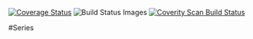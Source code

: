 <a href='https://coveralls.io/r/seppaleinen/series?branch=master'><img src='https://coveralls.io/repos/seppaleinen/series/badge.svg?branch=master' alt='Coverage Status' /></a>
<img src="https://travis-ci.org/seppaleinen/series.svg" data-bindattr-817="817" title="Build Status Images">
<a href="https://scan.coverity.com/projects/4827">
  <img alt="Coverity Scan Build Status" src="https://scan.coverity.com/projects/4827/badge.svg?flat=1">
</a>


#Series
